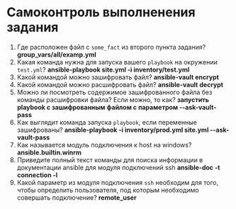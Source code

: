 # Самоконтроль выполненения задания

1. Где расположен файл с `some_fact` из второго пункта задания?
__group_vars/all/examp.yml__
2. Какая команда нужна для запуска вашего `playbook` на окружении `test.yml`?
__ansible-playbook site.yml -i inventory/test.yml__
3. Какой командой можно зашифровать файл?
__ansible-vault encrypt__
4. Какой командой можно расшифровать файл?
__ansible-vault decrypt__
5. Можно ли посмотреть содержимое зашифрованного файла без команды расшифровки файла? Если можно, то как?
__запустить playbook с зашифрованным файлом с параметром --ask-vault-pass__
6. Как выглядит команда запуска `playbook`, если переменные зашифрованы?
__ansible-playbook -i inventory/prod.yml site.yml --ask-vault-pass__
7. Как называется модуль подключения к host на windows?
__ansible.builtin.winrm__
8. Приведите полный текст команды для поиска информации в документации ansible для модуля подключений ssh
__ansible-doc -t connection -l__
9. Какой параметр из модуля подключения `ssh` необходим для того, чтобы определить пользователя, под которым необходимо совершать подключение?
__remote_user__
